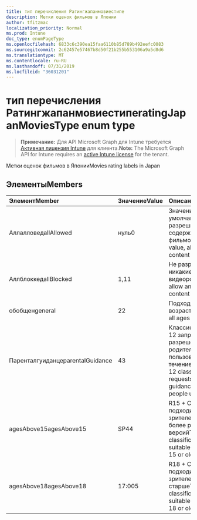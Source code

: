 ```yaml
---
title: тип перечисления Ратингжапанмовиестипе
description: Метки оценок фильмов в Японии
author: tfitzmac
localization_priority: Normal
ms.prod: Intune
doc_type: enumPageType
ms.openlocfilehash: 6833c6c390ea15faa6110b85d789b492eefc0083
ms.sourcegitcommit: 2c62457e57467b8d50f21b255b553106a9a5d8d6
ms.translationtype: MT
ms.contentlocale: ru-RU
ms.lasthandoff: 07/31/2019
ms.locfileid: "36031201"
---
```

# <a name="ratingjapanmoviestype-enum-type"></a><span data-ttu-id="260cd-103">тип перечисления Ратингжапанмовиестипе</span><span class="sxs-lookup"><span data-stu-id="260cd-103">ratingJapanMoviesType enum type</span></span>

> <span data-ttu-id="260cd-104">**Примечание:** Для API Microsoft Graph для Intune требуется [Активная лицензия Intune](https://go.microsoft.com/fwlink/?linkid=839381) для клиента.</span><span class="sxs-lookup"><span data-stu-id="260cd-104">**Note:** The Microsoft Graph API for Intune requires an [active Intune license](https://go.microsoft.com/fwlink/?linkid=839381) for the tenant.</span></span>

<span data-ttu-id="260cd-105">Метки оценок фильмов в Японии</span><span class="sxs-lookup"><span data-stu-id="260cd-105">Movies rating labels in Japan</span></span>

## <a name="members"></a><span data-ttu-id="260cd-106">Элементы</span><span class="sxs-lookup"><span data-stu-id="260cd-106">Members</span></span>
|<span data-ttu-id="260cd-107">Элемент</span><span class="sxs-lookup"><span data-stu-id="260cd-107">Member</span></span>|<span data-ttu-id="260cd-108">Значение</span><span class="sxs-lookup"><span data-stu-id="260cd-108">Value</span></span>|<span data-ttu-id="260cd-109">Описание</span><span class="sxs-lookup"><span data-stu-id="260cd-109">Description</span></span>|
|:---|:---|:---|
|<span data-ttu-id="260cd-110">Аллалловед</span><span class="sxs-lookup"><span data-stu-id="260cd-110">allAllowed</span></span>|<span data-ttu-id="260cd-111">нуль</span><span class="sxs-lookup"><span data-stu-id="260cd-111">0</span></span>|<span data-ttu-id="260cd-112">Значение по умолчанию, разрешить все содержимое фильмов</span><span class="sxs-lookup"><span data-stu-id="260cd-112">Default value, allow all movies content</span></span>|
|<span data-ttu-id="260cd-113">Аллблоккед</span><span class="sxs-lookup"><span data-stu-id="260cd-113">allBlocked</span></span>|<span data-ttu-id="260cd-114">1,1</span><span class="sxs-lookup"><span data-stu-id="260cd-114">1</span></span>|<span data-ttu-id="260cd-115">Не разрешать никакие видеоролики</span><span class="sxs-lookup"><span data-stu-id="260cd-115">Do not allow any movies content</span></span>|
|<span data-ttu-id="260cd-116">обобщен</span><span class="sxs-lookup"><span data-stu-id="260cd-116">general</span></span>|<span data-ttu-id="260cd-117">2</span><span class="sxs-lookup"><span data-stu-id="260cd-117">2</span></span>|<span data-ttu-id="260cd-118">Подходит для всех возраста</span><span class="sxs-lookup"><span data-stu-id="260cd-118">Suitable for all ages</span></span>|
|<span data-ttu-id="260cd-119">Паренталгуиданце</span><span class="sxs-lookup"><span data-stu-id="260cd-119">parentalGuidance</span></span>|<span data-ttu-id="260cd-120">4</span><span class="sxs-lookup"><span data-stu-id="260cd-120">3</span></span>|<span data-ttu-id="260cd-121">Классификация стр – 12 запрашивает разрешения родителей для пользователей в течение 12</span><span class="sxs-lookup"><span data-stu-id="260cd-121">The PG-12 classification requests parental guidance for young people under 12</span></span>|
|<span data-ttu-id="260cd-122">agesAbove15</span><span class="sxs-lookup"><span data-stu-id="260cd-122">agesAbove15</span></span>|<span data-ttu-id="260cd-123">SP4</span><span class="sxs-lookup"><span data-stu-id="260cd-123">4</span></span>|<span data-ttu-id="260cd-124">R15 + Classification подходит для зрителей от 15 или более ранних версий</span><span class="sxs-lookup"><span data-stu-id="260cd-124">The R15+ classification is suitable for viewers of 15 or older</span></span>|
|<span data-ttu-id="260cd-125">agesAbove18</span><span class="sxs-lookup"><span data-stu-id="260cd-125">agesAbove18</span></span>|<span data-ttu-id="260cd-126">17:00</span><span class="sxs-lookup"><span data-stu-id="260cd-126">5</span></span>|<span data-ttu-id="260cd-127">R18 + Classification подходит для зрителей от 18 лет и старше</span><span class="sxs-lookup"><span data-stu-id="260cd-127">The R18+ classification is suitable for viewers of 18 or older</span></span>|



